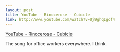```yaml
--- 
layout: post
title: YouTube - Rinocerose - Cubicle
link: http://www.youtube.com/watch?v=Uj9ghqIgof4
---
```

<a href="http://www.youtube.com/watch?v=Uj9ghqIgof4">YouTube -
Rinocerose - Cubicle</a>

<p>The song for office workers everywhere. I think.</p>
